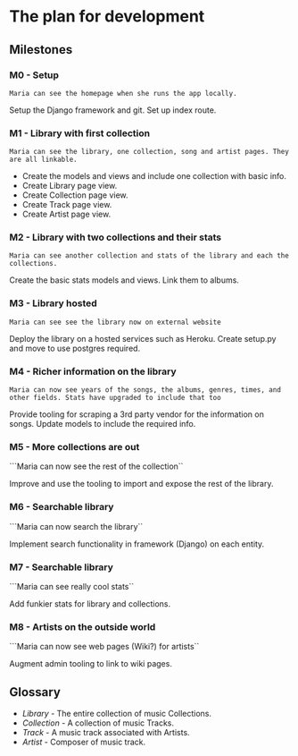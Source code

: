 # The plan for development

## Milestones
### M0 - Setup

```Maria can see the homepage when she runs the app locally.```

Setup the Django framework and git. Set up index route.

### M1 - Library with first collection

```Maria can see the library, one collection, song and artist pages. They are all linkable.```

* Create the models and views and include one collection with basic info.
* Create Library page view.
* Create Collection page view.
* Create Track page view.
* Create Artist page view.

### M2 - Library with two collections and their stats

```Maria can see another collection and stats of the library and each the collections.```

Create the basic stats models and views. Link them to albums.

### M3 - Library hosted

```Maria can see see the library now on external website```

Deploy the library on a hosted services such as Heroku.
Create setup.py and move to use postgres required.

### M4 - Richer information on the library

```Maria can now see years of the songs, the albums, genres, times, and other fields. Stats have upgraded to include that too```

Provide tooling for scraping a 3rd party vendor for the information on songs.
Update models to include the required info.

### M5 - More collections are out

```Maria can now see the rest of the collection``

Improve and use the tooling to import and expose the rest of the library.


### M6 - Searchable library

```Maria can now search the library``

Implement search functionality in framework (Django) on each entity.


### M7 - Searchable library

```Maria can see really cool stats``

Add funkier stats for library and collections.


### M8 - Artists on the outside world

```Maria can now see web pages (Wiki?) for artists``

Augment admin tooling to link to wiki pages.



## Glossary

- *Library* - The entire collection of music Collections.
- *Collection* - A collection of music Tracks.
- *Track* - A music track associated with Artists.
- *Artist* - Composer of music track.
